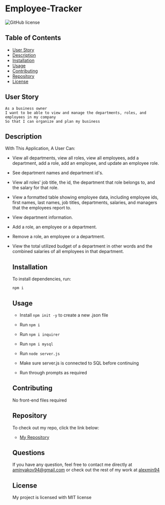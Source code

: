 # Employee-Tracker
  ![GitHub license](https://img.shields.io/badge/license-MIT-blue.svg)
  ## Table of Contents
  - [User Story](#userstory)
  - [Description](#description)
  - [Installation](#installation)
  - [Usage](#usage)
  - [Contributing](#contributing)
  - [Repository](#repository)
  - [License](#license)

  ## User Story
  ```
As a business owner
I want to be able to view and manage the departments, roles, and employees in my company
So that I can organize and plan my business
```

  ## Description
 With This Application, A User Can:

- View all departments, view all roles, view all employees, add a department, add a role, add an employee, and update an employee role.
- See department names and department id's.
- View all roles' job title, the id, the department that role belongs to, and the salary for that role.
- View a formatted table showing employee data, including employee ids, first names, last names, job titles, departments, salaries, and managers that the employees report to. 
- View department information.
- Add a role, an employee or a department.
- Remove a role, an employee or a department.
- View the total utilized budget of a department in other words and the combined salaries of all employees in that department.


  ## Installation
  To install dependencies, run:
  ```
  npm i
  ```

  ## Usage

  - Install ```npm init -y``` to create a new .json file

  - Run ```npm i```
  - Run ```npm i inquirer```
  - Run ```npm i mysql```
  - Run ```node server.js```
  - Make sure server.js is connected to SQL before continuing
  - Run through prompts as required

  ## Contributing
  No front-end files required

  ## Repository
  To check out my repo, click the link below:
  - [My Repository](https://github.com/alexmin94/Employee-Tracker)


  ## Questions
  If you have any question, feel free to contact me directly at aminyakov94@gmail.com
  or check out the rest of my work at [alexmin94](https://github.com/alexmin94) 

  ## License
  
  My project is licensed with MIT license